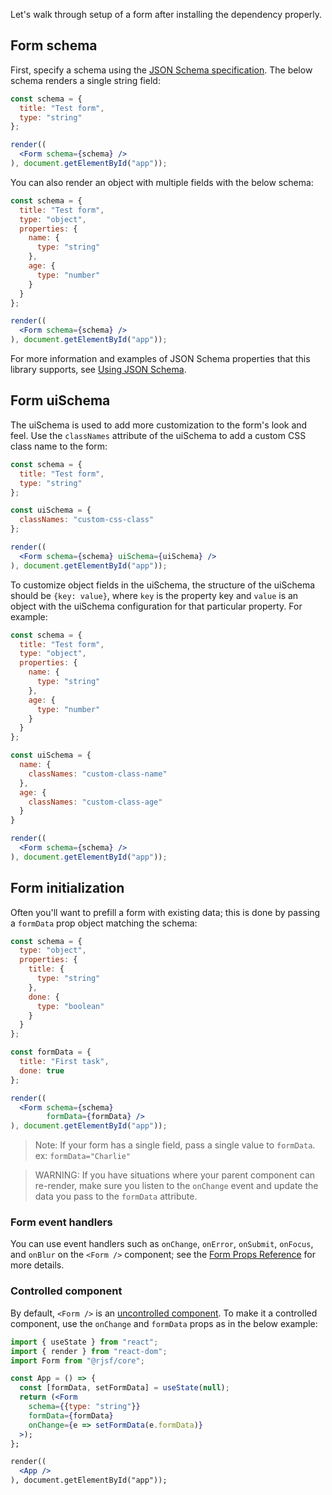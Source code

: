 Let's walk through setup of a form after installing the dependency properly.

## Form schema

First, specify a schema using the [JSON Schema specification](https://json-schema.org/). The below schema renders a single string field:

```jsx
const schema = {
  title: "Test form",
  type: "string"
};

render((
  <Form schema={schema} />
), document.getElementById("app"));
```

You can also render an object with multiple fields with the below schema:

```jsx
const schema = {
  title: "Test form",
  type: "object",
  properties: {
    name: {
      type: "string"
    },
    age: {
      type: "number"
    }
  }
};

render((
  <Form schema={schema} />
), document.getElementById("app"));
```

For more information and examples of JSON Schema properties that this library supports, see [Using JSON Schema](usage/schema.md).

## Form uiSchema

The uiSchema is used to add more customization to the form's look and feel. Use the `classNames`
attribute of the uiSchema to add a custom CSS class name to the form:


```jsx
const schema = {
  title: "Test form",
  type: "string"
};

const uiSchema = {
  classNames: "custom-css-class"
};

render((
  <Form schema={schema} uiSchema={uiSchema} />
), document.getElementById("app"));
```

To customize object fields in the uiSchema, the structure of the
uiSchema should be `{key: value}`, where `key` is the property key and `value` is an 
object with the uiSchema configuration for that particular property. For example:

```jsx
const schema = {
  title: "Test form",
  type: "object",
  properties: {
    name: {
      type: "string"
    },
    age: {
      type: "number"
    }
  }
};

const uiSchema = {
  name: {
    classNames: "custom-class-name"
  },
  age: {
    classNames: "custom-class-age"
  }
}

render((
  <Form schema={schema} />
), document.getElementById("app"));
```

## Form initialization

Often you'll want to prefill a form with existing data; this is done by passing a `formData` prop object matching the schema:

```jsx
const schema = {
  type: "object",
  properties: {
    title: {
      type: "string"
    },
    done: {
      type: "boolean"
    }
  }
};

const formData = {
  title: "First task",
  done: true
};

render((
  <Form schema={schema}
        formData={formData} />
), document.getElementById("app"));
```

> Note: If your form has a single field, pass a single value to `formData`. ex: `formData="Charlie"`

> WARNING: If you have situations where your parent component can re-render, make sure you listen to the `onChange` event and update the data you pass to the `formData` attribute.

### Form event handlers

You can use event handlers such as `onChange`, `onError`, `onSubmit`, `onFocus`, and `onBlur` on the `<Form />` component; see the [Form Props Reference](api-reference-props.md) for more details.

### Controlled component

By default, `<Form />` is an [uncontrolled component](https://reactjs.org/docs/uncontrolled-components.html). To make it a controlled component, use the
`onChange` and `formData` props as in the below example:

```jsx
import { useState } from "react";
import { render } from "react-dom";
import Form from "@rjsf/core";

const App = () => {
  const [formData, setFormData] = useState(null);
  return (<Form
    schema={{type: "string"}}
    formData={formData}
    onChange={e => setFormData(e.formData)}
  >);
};

render((
  <App />
), document.getElementById("app"));
```